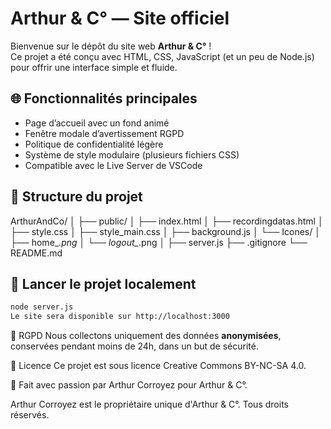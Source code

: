 # Arthur & C° — Site officiel

Bienvenue sur le dépôt du site web **Arthur & C°** !  
Ce projet a été conçu avec HTML, CSS, JavaScript (et un peu de Node.js) pour offrir une interface simple et fluide.

## 🌐 Fonctionnalités principales

- Page d’accueil avec un fond animé
- Fenêtre modale d’avertissement RGPD
- Politique de confidentialité légère
- Système de style modulaire (plusieurs fichiers CSS)
- Compatible avec le Live Server de VSCode

## 📁 Structure du projet

ArthurAndCo/
│
├── public/
│ ├── index.html
│ ├── recordingdatas.html
│ ├── style.css
│ ├── style_main.css
│ ├── background.js
│ └── Icones/
│  ├── home_*.png
│  └── logout_*.png
│
├── server.js
├── .gitignore
└── README.md

## 🚀 Lancer le projet localement

```bash
node server.js
Le site sera disponible sur http://localhost:3000
```
🔐 RGPD
Nous collectons uniquement des données **anonymisées**, conservées pendant moins de 24h, dans un but de sécurité.

📜 Licence
Ce projet est sous licence Creative Commons BY-NC-SA 4.0.

🧠 Fait avec passion par Arthur Corroyez pour Arthur & C°.

Arthur Corroyez est le propriétaire unique d'Arthur & C°. Tous droits réservés.